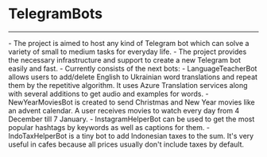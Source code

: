 # TelegramBots
<hr/>
- The project is aimed to host any kind of Telegram bot which can solve a variety of small to medium tasks for everyday life.
- The project provides the necessary infrastructure and support to create a new Telegram bot easily and fast.
- Currently consists of the next bots:
  - LanguageTeacherBot allows users to add/delete English to Ukrainian word translations and repeat them by the repetitive algorithm. It uses Azure Translation services along with several additions to get audio and examples for words.
  - NewYearMoviesBot is created to send Christmas and New Year movies like an advent calendar. A user receives movies to watch every day from 4 December till 7 January. 
  - InstagramHelperBot can be used to get the most popular hashtags by keywords as well as captions for them. 
  - IndoTaxHelperBot is a tiny bot to add Indonesian taxes to the sum. It's very useful in cafes because all prices usually don't include taxes by default.  
  
